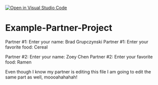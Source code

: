 [![Open in Visual Studio Code](https://classroom.github.com/assets/open-in-vscode-f059dc9a6f8d3a56e377f745f24479a46679e63a5d9fe6f495e02850cd0d8118.svg)](https://classroom.github.com/online_ide?assignment_repo_id=6472956&assignment_repo_type=AssignmentRepo)

# Example-Partner-Project

Partner #1: Enter your name: Brad Grupczynski
Partner #1: Enter your favorite food: Cereal

Partner #2: Enter your name: Zoey Chen
Partner #2: Enter your favorite food: Ramen

Even though I know my partner is editing this file
I am going to edit the same part as well, moooahahahah!

